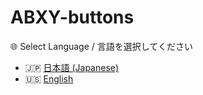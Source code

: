 # ABXY-buttons

🌐 Select Language / 言語を選択してください

- 🇯🇵 [日本語 (Japanese)](README.ja.md)
- 🇺🇸 [English](README.en.md)





